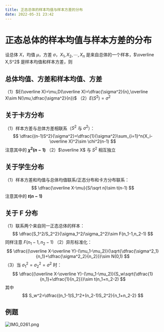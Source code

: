 ```yaml
---
title: 正态总体的样本均值与样本方差的分布
date: 2022-05-31 23:42
---
```

# 正态总体的样本均值与样本方差的分布
设总体 $X$，均值 $\mu$，方差 $\sigma$，$X_1,X_2,\cdots,X_n$ 是来自总体的一个样本，$\overline X,S^2$ 是样本均值和样本方差，则
## 总体均值、方差和样本均值、方差
（1）$E(\overline X)=\mu,D(\overline X)=\dfrac{\sigma^2}{n},\overline X\sim N(\mu,\dfrac{\sigma^2}{n})$
（2）$E(S^2)=\sigma^2$
## 关于卡方分布
（1）样本方差与总体方差相联系（$S^2$ 与 $\sigma^2$）：
$$
\dfrac{(n-1)S^2}{\sigma^2}=\dfrac{1}{\sigma^2}\sum_{i=1}^n(X_i-\overline X)^2\sim \chi^2(n-1)
$$
注意其中的 **$\chi^2(n-1)$**
（2）$\overline X$ 与 $S^2$ 相互独立
## 关于学生分布
（1）样本方差和均值与总体均值联系/正态分布和卡方分布联系： 
$$
\dfrac{\overline X-\mu}{S/\sqrt n}\sim t(n-1)
$$
注意其中的 **$t(n-1)$**
## 关于 F 分布
（1）联系两个来自同一正态总体的样本：
$$
\dfrac{S_1^2/S_2^2}{\sigma_1^2/\sigma_2^2}\sim F(n_1-1,n_2-1)
$$
同样注意 $F(n_1-1,n_2-1)$
（2）异形标准化：
$$
\dfrac{(\overline X-\overline Y)-(\mu_1-\mu_2)}{\sqrt{\dfrac{\sigma^2_1}{n_1}+\dfrac{\sigma^2_2}{n_2}}}\sim N(0,1)
$$
（3）当 $\sigma_1^2=\sigma_2^2=\sigma^2$ 时：
$$
\dfrac{(\overline X-\overline Y)-(\mu_1-\mu_2)}{S_w\sqrt{\dfrac{1}{n_1}+\dfrac{1}{n_2}}}\sim t(n_1+n_2-2)
$$
其中
$$
S_w^2=\dfrac{(n_1-1)S_1^2+(n_2-1)S_2^2}{n_1+n_2-2}
$$
## 例题
![IMG_0261.png](http://image.tjzfile.xyz/images/2022/06/01/IMG_0261.png)